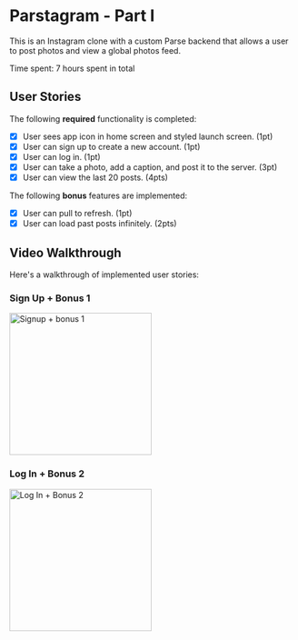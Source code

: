 # Parstagram - Part I

This is an Instagram clone with a custom Parse backend that allows a user to post photos and view a global photos feed.

Time spent: 7 hours spent in total

## User Stories

The following **required** functionality is completed:

- [x] User sees app icon in home screen and styled launch screen. (1pt)
- [x] User can sign up to create a new account. (1pt)
- [x] User can log in. (1pt)
- [x] User can take a photo, add a caption, and post it to the server. (3pt)
- [x] User can view the last 20 posts. (4pts)

The following **bonus** features are implemented:

- [x] User can pull to refresh. (1pt)
- [x] User can load past posts infinitely. (2pts)

## Video Walkthrough

Here's a walkthrough of implemented user stories:

### Sign Up + Bonus 1
<img src='https://user-images.githubusercontent.com/50003319/159395508-c6e7de0b-b421-4c71-b661-506a6754216b.gif' title='Signup + bonus 1' width=250 alt='Signup + bonus 1' />

### Log In + Bonus 2
<img src='https://user-images.githubusercontent.com/50003319/159395520-a2562563-db6a-49cb-8bb1-3ed2de8adbd8.gif' title='Log In + Bonus 2' width=250 alt='Log In + Bonus 2' />
